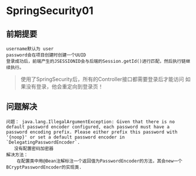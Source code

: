 # SpringSecurity01

## 前期提要
    username默认为 user
    password会在项目创建时创建一个UUID
    登录成功后，前端产生的JSESSIONID会与后端的Session.getId()进行匹配，然后执行链继续执行。
> 使用了SpringSecurity后，所有的Controller接口都需要登录后才能访问
> 如果没有登录，他会重定向到登录页！

## 问题解决
    问题： java.lang.IllegalArgumentException: Given that there is no default password encoder configured, each password must have a password encoding prefix. Please either prefix this password with '{noop}' or set a default password encoder in `DelegatingPasswordEncoder`.
       没有配置密码加密器
    解决方法：
        在配置类中用@Bean注解标注一个返回值为PasswordEncoder的方法，其会new一个BCryptPasswordEncoder的实现类.